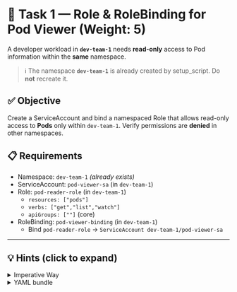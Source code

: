 # 🧩 Task 1 — Role & RoleBinding for Pod Viewer (Weight: 5)

A developer workload in **`dev-team-1`** needs **read-only** access to Pod information within the **same** namespace.

> ℹ️ The namespace **`dev-team-1`** is already created by setup_script. Do **not** recreate it.

## ✅ Objective
Create a ServiceAccount and bind a namespaced Role that allows read-only access to **Pods** only within `dev-team-1`. Verify permissions are **denied** in other namespaces.

## 📋 Requirements
- Namespace: `dev-team-1` *(already exists)*
- ServiceAccount: `pod-viewer-sa` (in `dev-team-1`)
- Role: `pod-reader-role` (in `dev-team-1`)
  - `resources: ["pods"]`
  - `verbs: ["get","list","watch"]`
  - `apiGroups: [""]` (core)
- RoleBinding: `pod-viewer-binding` (in `dev-team-1`)
  - Bind `pod-reader-role` → `ServiceAccount dev-team-1/pod-viewer-sa`

---

## 💡 Hints (click to expand)
<details>
<summary>Imperative Way</summary>

```bash
kubectl create sa pod-viewer-sa -n dev-team-1

kubectl create role pod-reader-role \
  --resource=pods \
  --verb=get --verb=list --verb=watch \
  -n dev-team-1

kubectl create rolebinding pod-viewer-binding \
  --role=pod-reader-role \
  --serviceaccount=dev-team-1:pod-viewer-sa \
  -n dev-team-1
</details>

<details> <summary>Verify with impersonation</summary>
# Can read in dev-team-1
kubectl auth can-i list pods \
  --as=system:serviceaccount:dev-team-1:pod-viewer-sa \
  -n dev-team-1

# Must be denied in default
kubectl auth can-i list pods \
  --as=system:serviceaccount:dev-team-1:pod-viewer-sa \
  -n default
```
</details>

<details> <summary>YAML bundle</summary>
```yaml  
apiVersion: v1
kind: ServiceAccount
metadata:
  name: pod-viewer-sa
  namespace: dev-team-1
---
apiVersion: rbac.authorization.k8s.io/v1
kind: Role
metadata:
  name: pod-reader-role
  namespace: dev-team-1
rules:
- apiGroups: [""]
  resources: ["pods"]
  verbs: ["get","list","watch"]
---
apiVersion: rbac.authorization.k8s.io/v1
kind: RoleBinding
metadata:
  name: pod-viewer-binding
  namespace: dev-team-1
subjects:
- kind: ServiceAccount
  name: pod-viewer-sa
  namespace: dev-team-1
roleRef:
  apiGroup: rbac.authorization.k8s.io
  kind: Role
  name: pod-reader-role
```
</details>
